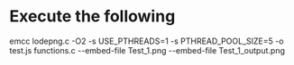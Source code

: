 # Execute the following
emcc lodepng.c  -O2 -s USE_PTHREADS=1 -s PTHREAD_POOL_SIZE=5 -o test.js functions.c --embed-file Test_1.png --embed-file Test_1_output.png 